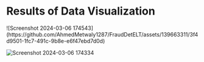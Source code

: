 <h1>Results of Data Visualization</h1>
![Screenshot 2024-03-06 174543](https://github.com/AhmedMetwaly1287/FraudDetELT/assets/139663311/3f4d9501-1fc7-491c-9b8e-e6f47ebd7d0d)

![Screenshot 2024-03-06 174334](https://github.com/AhmedMetwaly1287/FraudDetELT/assets/139663311/f34cd279-04bc-4dc5-a838-6e7044227c19)



